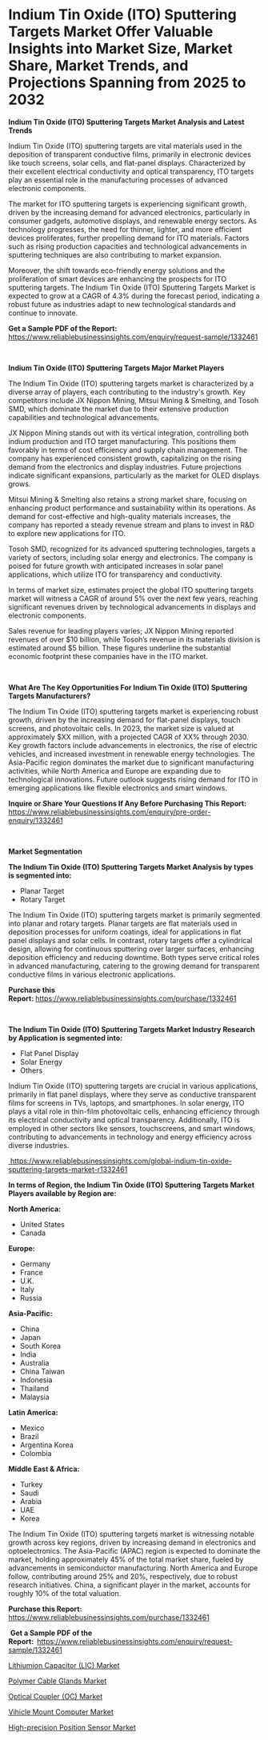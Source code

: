 <p><h1>Indium Tin Oxide (ITO) Sputtering Targets Market Offer Valuable Insights into Market Size, Market Share, Market Trends, and Projections Spanning from 2025 to 2032</h1></p><p><strong>Indium Tin Oxide (ITO) Sputtering Targets Market Analysis and Latest Trends</strong></p>
<p><p>Indium Tin Oxide (ITO) sputtering targets are vital materials used in the deposition of transparent conductive films, primarily in electronic devices like touch screens, solar cells, and flat-panel displays. Characterized by their excellent electrical conductivity and optical transparency, ITO targets play an essential role in the manufacturing processes of advanced electronic components.</p><p>The market for ITO sputtering targets is experiencing significant growth, driven by the increasing demand for advanced electronics, particularly in consumer gadgets, automotive displays, and renewable energy sectors. As technology progresses, the need for thinner, lighter, and more efficient devices proliferates, further propelling demand for ITO materials. Factors such as rising production capacities and technological advancements in sputtering techniques are also contributing to market expansion.</p><p>Moreover, the shift towards eco-friendly energy solutions and the proliferation of smart devices are enhancing the prospects for ITO sputtering targets. The Indium Tin Oxide (ITO) Sputtering Targets Market is expected to grow at a CAGR of 4.3% during the forecast period, indicating a robust future as industries adapt to new technological standards and continue to innovate.</p></p>
<p><strong>Get a Sample PDF of the Report:&nbsp;</strong> <a href="https://www.reliablebusinessinsights.com/enquiry/request-sample/1332461?utm_campaign=1106&utm_medium=2&utm_source=Github&utm_content=ia&utm_term=13022025&utm_id=indium-tin-oxide-ito-sputtering-targets">https://www.reliablebusinessinsights.com/enquiry/request-sample/1332461</a></p>
<p>&nbsp;</p>
<p><strong>Indium Tin Oxide (ITO) Sputtering Targets Major Market Players</strong></p>
<p><p>The Indium Tin Oxide (ITO) sputtering targets market is characterized by a diverse array of players, each contributing to the industry's growth. Key competitors include JX Nippon Mining, Mitsui Mining & Smelting, and Tosoh SMD, which dominate the market due to their extensive production capabilities and technological advancements. </p><p>JX Nippon Mining stands out with its vertical integration, controlling both indium production and ITO target manufacturing. This positions them favorably in terms of cost efficiency and supply chain management. The company has experienced consistent growth, capitalizing on the rising demand from the electronics and display industries. Future projections indicate significant expansions, particularly as the market for OLED displays grows.</p><p>Mitsui Mining & Smelting also retains a strong market share, focusing on enhancing product performance and sustainability within its operations. As demand for cost-effective and high-quality materials increases, the company has reported a steady revenue stream and plans to invest in R&D to explore new applications for ITO.</p><p>Tosoh SMD, recognized for its advanced sputtering technologies, targets a variety of sectors, including solar energy and electronics. The company is poised for future growth with anticipated increases in solar panel applications, which utilize ITO for transparency and conductivity.</p><p>In terms of market size, estimates project the global ITO sputtering targets market will witness a CAGR of around 5% over the next few years, reaching significant revenues driven by technological advancements in displays and electronic components.</p><p>Sales revenue for leading players varies; JX Nippon Mining reported revenues of over $10 billion, while Tosoh’s revenue in its materials division is estimated around $5 billion. These figures underline the substantial economic footprint these companies have in the ITO market.</p></p>
<p>&nbsp;</p>
<p><strong>What Are The Key Opportunities For Indium Tin Oxide (ITO) Sputtering Targets Manufacturers?</strong></p>
<p><p>The Indium Tin Oxide (ITO) sputtering targets market is experiencing robust growth, driven by the increasing demand for flat-panel displays, touch screens, and photovoltaic cells. In 2023, the market size is valued at approximately $XX million, with a projected CAGR of XX% through 2030. Key growth factors include advancements in electronics, the rise of electric vehicles, and increased investment in renewable energy technologies. The Asia-Pacific region dominates the market due to significant manufacturing activities, while North America and Europe are expanding due to technological innovations. Future outlook suggests rising demand for ITO in emerging applications like flexible electronics and smart windows.</p></p>
<p><strong>Inquire or Share Your Questions If Any Before Purchasing This Report:</strong> <a href="https://www.reliablebusinessinsights.com/enquiry/pre-order-enquiry/1332461?utm_campaign=1106&utm_medium=2&utm_source=Github&utm_content=ia&utm_term=13022025&utm_id=indium-tin-oxide-ito-sputtering-targets">https://www.reliablebusinessinsights.com/enquiry/pre-order-enquiry/1332461</a></p>
<p>&nbsp;</p>
<p><strong>Market Segmentation</strong></p>
<p><strong>The Indium Tin Oxide (ITO) Sputtering Targets Market Analysis by types is segmented into:</strong></p>
<p><ul><li>Planar Target</li><li>Rotary Target</li></ul></p>
<p><p>The Indium Tin Oxide (ITO) sputtering targets market is primarily segmented into planar and rotary targets. Planar targets are flat materials used in deposition processes for uniform coatings, ideal for applications in flat panel displays and solar cells. In contrast, rotary targets offer a cylindrical design, allowing for continuous sputtering over larger surfaces, enhancing deposition efficiency and reducing downtime. Both types serve critical roles in advanced manufacturing, catering to the growing demand for transparent conductive films in various electronic applications.</p></p>
<p><strong>Purchase this Report:&nbsp;</strong><a href="https://www.reliablebusinessinsights.com/purchase/1332461?utm_campaign=1106&utm_medium=2&utm_source=Github&utm_content=ia&utm_term=13022025&utm_id=indium-tin-oxide-ito-sputtering-targets">https://www.reliablebusinessinsights.com/purchase/1332461</a></p>
<p>&nbsp;</p>
<p><strong>The Indium Tin Oxide (ITO) Sputtering Targets Market Industry Research by Application is segmented into:</strong></p>
<p><ul><li>Flat Panel Display</li><li>Solar Energy</li><li>Others</li></ul></p>
<p><p>Indium Tin Oxide (ITO) sputtering targets are crucial in various applications, primarily in flat panel displays, where they serve as conductive transparent films for screens in TVs, laptops, and smartphones. In solar energy, ITO plays a vital role in thin-film photovoltaic cells, enhancing efficiency through its electrical conductivity and optical transparency. Additionally, ITO is employed in other sectors like sensors, touchscreens, and smart windows, contributing to advancements in technology and energy efficiency across diverse industries.</p></p>
<p><a href="https://www.reliablebusinessinsights.com/global-indium-tin-oxide-sputtering-targets-market-r1332461?utm_campaign=1106&utm_medium=2&utm_source=Github&utm_content=ia&utm_term=13022025&utm_id=indium-tin-oxide-ito-sputtering-targets">&nbsp;https://www.reliablebusinessinsights.com/global-indium-tin-oxide-sputtering-targets-market-r1332461</a></p>
<p><strong>In terms of Region, the Indium Tin Oxide (ITO) Sputtering Targets Market Players available by Region are:</strong></p>
<p>
    <p> <strong> North America: </strong>
        <ul>
            <li>United States</li>
            <li>Canada</li>
        </ul>
        </p> 
    <p> <strong> Europe: </strong>
        <ul>
            <li>Germany</li>
            <li>France</li>
            <li>U.K.</li>
            <li>Italy</li>
            <li>Russia</li>
        </ul>
        </p> 
    <p> <strong> Asia-Pacific: </strong>
        <ul>
            <li>China</li>
            <li>Japan</li>
            <li>South Korea</li>
            <li>India</li>
            <li>Australia</li>
            <li>China Taiwan</li>
            <li>Indonesia</li>
            <li>Thailand</li>
            <li>Malaysia</li>
        </ul>
        </p> 
    <p> <strong> Latin America: </strong>
        <ul>
            <li>Mexico</li>
            <li>Brazil</li>
            <li>Argentina Korea</li>
            <li>Colombia</li>
        </ul>
        </p> 
    <p> <strong> Middle East & Africa: </strong>
        <ul>
            <li>Turkey</li>
            <li>Saudi</li>
            <li>Arabia</li>
            <li>UAE</li>
            <li>Korea</li>
        </ul>
    </p>
    </p>
<p><p>The Indium Tin Oxide (ITO) sputtering targets market is witnessing notable growth across key regions, driven by increasing demand in electronics and optoelectronics. The Asia-Pacific (APAC) region is expected to dominate the market, holding approximately 45% of the total market share, fueled by advancements in semiconductor manufacturing. North America and Europe follow, contributing around 25% and 20%, respectively, due to robust research initiatives. China, a significant player in the market, accounts for roughly 10% of the total valuation.</p></p>
<p><strong>Purchase this Report: </strong><a href="https://www.reliablebusinessinsights.com/purchase/1332461?utm_campaign=1106&utm_medium=2&utm_source=Github&utm_content=ia&utm_term=13022025&utm_id=indium-tin-oxide-ito-sputtering-targets">https://www.reliablebusinessinsights.com/purchase/1332461</a></p>
<p>&nbsp;<strong>Get a Sample PDF of the Report:&nbsp;&nbsp;</strong><a href="https://www.reliablebusinessinsights.com/enquiry/request-sample/1332461?utm_campaign=1106&utm_medium=2&utm_source=Github&utm_content=ia&utm_term=13022025&utm_id=indium-tin-oxide-ito-sputtering-targets">https://www.reliablebusinessinsights.com/enquiry/request-sample/1332461</a></p>
<p><strong></strong></p>
<p><p><a href="https://github.com/vengatsabibu/Market-Research-Report-List-1/blob/main/lithiumion-capacitor-lic-market.md?utm_campaign=1106&utm_medium=2&utm_source=Github&utm_content=ia&utm_term=13022025&utm_id=indium-tin-oxide-ito-sputtering-targets">Lithiumion Capacitor (LIC) Market</a></p><p><a href="https://github.com/sefathlehki/Market-Research-Report-List-1/blob/main/polymer-cable-glands-market.md?utm_campaign=1106&utm_medium=2&utm_source=Github&utm_content=ia&utm_term=13022025&utm_id=indium-tin-oxide-ito-sputtering-targets">Polymer Cable Glands Market</a></p><p><a href="https://github.com/rianttegang/Market-Research-Report-List-1/blob/main/optical-coupler-oc-market.md?utm_campaign=1106&utm_medium=2&utm_source=Github&utm_content=ia&utm_term=13022025&utm_id=indium-tin-oxide-ito-sputtering-targets">Optical Coupler (OC) Market</a></p><p><a href="https://github.com/aqharimbugua3/Market-Research-Report-List-1/blob/main/vihicle-mount-computer-market.md?utm_campaign=1106&utm_medium=2&utm_source=Github&utm_content=ia&utm_term=13022025&utm_id=indium-tin-oxide-ito-sputtering-targets">Vihicle Mount Computer Market</a></p><p><a href="https://github.com/doljanzwald/Market-Research-Report-List-1/blob/main/high-precision-position-sensor-market.md?utm_campaign=1106&utm_medium=2&utm_source=Github&utm_content=ia&utm_term=13022025&utm_id=indium-tin-oxide-ito-sputtering-targets">High-precision Position Sensor Market</a></p></p>